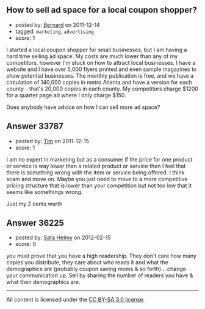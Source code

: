 ## How to sell ad space for a local coupon shopper?

- posted by: [Bernard](https://stackexchange.com/users/-1/15038-bernard) on 2011-12-14
- tagged: `marketing`, `advertising`
- score: 1

I started a local coupon shopper for small businesses, but I am having a hard time selling ad space. My costs are much lower than any of my competitors, however I'm stuck on how to attract local businesses. I have a website and I have over 5,000 flyers printed and even sample magazines to show potential businesses. The monthly publication is free, and we have a circulation of 140,000 copies in metro Atlanta and have a version for each county - that's 20,000 copies in each county. My competitors charge $1200 for a quarter page ad where I only charge $150. 

Does anybody have advice on how I can sell more ad space?


## Answer 33787

- posted by: [Tim](https://stackexchange.com/users/-1/14914-tim) on 2011-12-15
- score: 1

I am no expert in marketing but as a consumer if the price for one product or service is way lower than a related product or service then I feel that there is something wrong with the item or service being offered. I think scam and move on. Maybe you just need to move to a more competitive pricing structure that is lower than your competition but not too low that it seems like somethings wrong. 

Just my 2 cents worth


## Answer 36225

- posted by: [Sara Helmy](https://stackexchange.com/users/-1/16447-sara-helmy) on 2012-02-15
- score: 0

you must prove that you have a high readership. They don't care how many copies you distribute, they care about who reads it and what the demographics are (probably coupon saving moms & so forth)....change your communication up. Sell by sharing the number of readers you have & what their demographics are.




---

All content is licensed under the [CC BY-SA 3.0 license](https://creativecommons.org/licenses/by-sa/3.0/).
